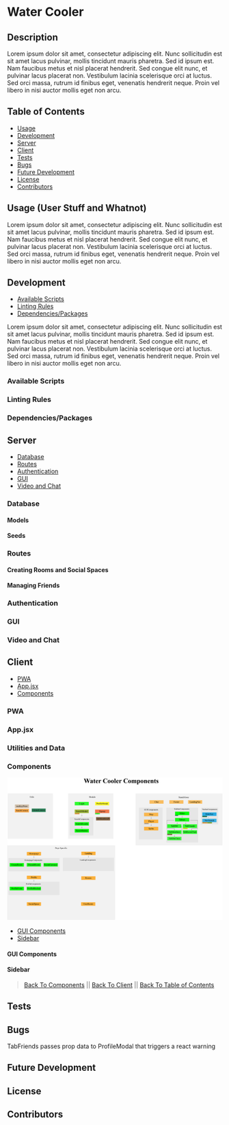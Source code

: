 # Water Cooler

## Description
Lorem ipsum dolor sit amet, consectetur adipiscing elit. Nunc sollicitudin est sit amet lacus pulvinar, mollis tincidunt mauris pharetra. Sed id ipsum est. Nam faucibus metus et nisl placerat hendrerit. Sed congue elit nunc, et pulvinar lacus placerat non. Vestibulum lacinia scelerisque orci at luctus. Sed orci massa, rutrum id finibus eget, venenatis hendrerit neque. Proin vel libero in nisi auctor mollis eget non arcu.

## Table of Contents

* [Usage](#Usage)
* [Development](#Development)
* [Server](#Server)
* [Client](#Client)
* [Tests](#Tests)
* [Bugs](#Bugs)
* [Future Development](#Future-Development)
* [License](#License)
* [Contributors](#Contributors)

## Usage (User Stuff and Whatnot)

Lorem ipsum dolor sit amet, consectetur adipiscing elit. Nunc sollicitudin est sit amet lacus pulvinar, mollis tincidunt mauris pharetra. Sed id ipsum est. Nam faucibus metus et nisl placerat hendrerit. Sed congue elit nunc, et pulvinar lacus placerat non. Vestibulum lacinia scelerisque orci at luctus. Sed orci massa, rutrum id finibus eget, venenatis hendrerit neque. Proin vel libero in nisi auctor mollis eget non arcu.

## Development

* [Available Scripts](#Available-Scripts)
* [Linting Rules](#Linting-Rules)
* [Dependencies/Packages](#Dependencies/Packages)

Lorem ipsum dolor sit amet, consectetur adipiscing elit. Nunc sollicitudin est sit amet lacus pulvinar, mollis tincidunt mauris pharetra. Sed id ipsum est. Nam faucibus metus et nisl placerat hendrerit. Sed congue elit nunc, et pulvinar lacus placerat non. Vestibulum lacinia scelerisque orci at luctus. Sed orci massa, rutrum id finibus eget, venenatis hendrerit neque. Proin vel libero in nisi auctor mollis eget non arcu.

### Available Scripts

### Linting Rules

### Dependencies/Packages

## Server

* [Database](#Database)
* [Routes](#Routes)
* [Authentication](#Authentication)
* [GUI](#GUI)
* [Video and Chat](#Video-and-Chat)

### Database

#### Models

#### Seeds

### Routes

#### Creating Rooms and Social Spaces

#### Managing Friends

### Authentication

### GUI

### Video and Chat

## Client

* [PWA](#PWA)
* [App.jsx](#App.jsx)
* [Components](#Components)

### PWA

### App.jsx

### Utilities and Data

### Components

![Component Map](../assets/component_map-01.png)

* [GUI Components](#GUI-Components)
* [Sidebar](#Sidebar)

#### GUI Components

#### Sidebar

> [Back To Components](#Components) || [Back To Client](#Client) || [Back To Table of Contents](#Table-of-Contents)

## Tests

## Bugs

TabFriends passes prop data to ProfileModal that triggers a react warning

## Future Development

## License

## Contributors
